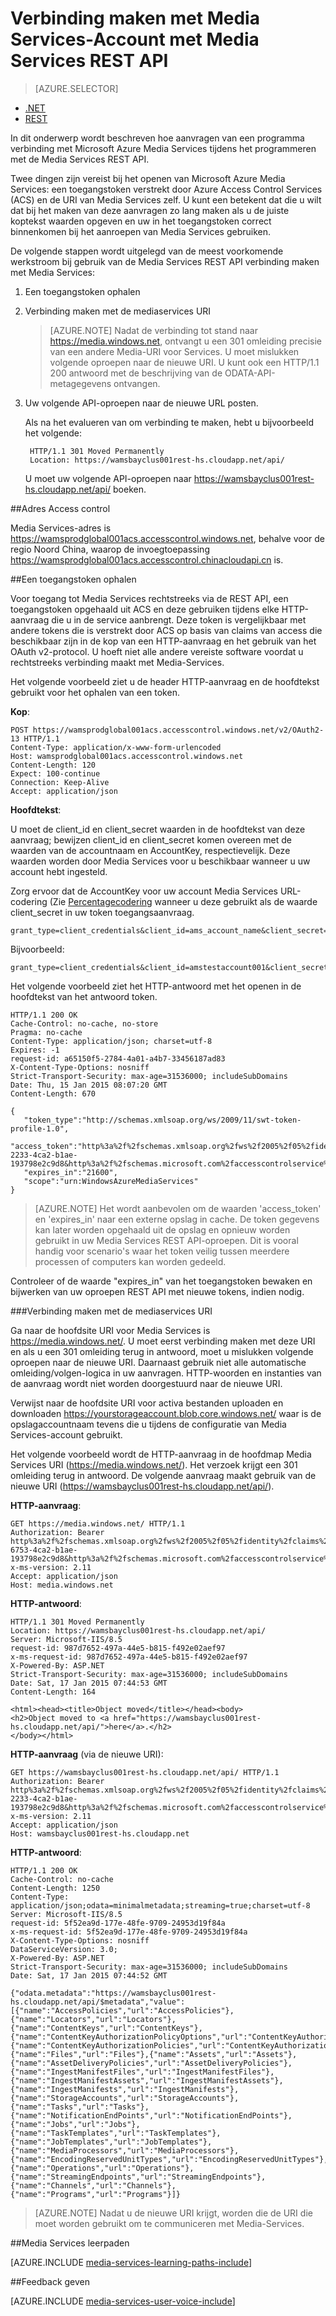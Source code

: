 <properties 
    pageTitle="Verbinding maken met Media Services-Account met REST API | Microsoft Azure" 
    description="Dit onderwerp wordt beschreven hoe u verbinding maken met Media Services uisng REST API." 
    services="media-services" 
    documentationCenter="" 
    authors="Juliako" 
    manager="erikre" 
    editor=""/>

<tags 
    ms.service="media-services" 
    ms.workload="media" 
    ms.tgt_pltfrm="na" 
    ms.devlang="dotnet" 
    ms.topic="article" 
    ms.date="09/26/2016"  
    ms.author="juliako"/>


# <a name="connecting-to-media-services-account-using-media-services-rest-api"></a>Verbinding maken met Media Services-Account met Media Services REST API

> [AZURE.SELECTOR]
- [.NET](media-services-dotnet-connect-programmatically.md)
- [REST](media-services-rest-connect-programmatically.md)

In dit onderwerp wordt beschreven hoe aanvragen van een programma verbinding met Microsoft Azure Media Services tijdens het programmeren met de Media Services REST API.

Twee dingen zijn vereist bij het openen van Microsoft Azure Media Services: een toegangstoken verstrekt door Azure Access Control Services (ACS) en de URI van Media Services zelf. U kunt een betekent dat die u wilt dat bij het maken van deze aanvragen zo lang maken als u de juiste koptekst waarden opgeven en uw in het toegangstoken correct binnenkomen bij het aanroepen van Media Services gebruiken.

De volgende stappen wordt uitgelegd van de meest voorkomende werkstroom bij gebruik van de Media Services REST API verbinding maken met Media Services:

1. Een toegangstoken ophalen 
2. Verbinding maken met de mediaservices URI 

    >[AZURE.NOTE] Nadat de verbinding tot stand naar https://media.windows.net, ontvangt u een 301 omleiding precisie van een andere Media-URI voor Services. U moet mislukken volgende oproepen naar de nieuwe URI.
U kunt ook een HTTP/1.1 200 antwoord met de beschrijving van de ODATA-API-metagegevens ontvangen.

3. Uw volgende API-oproepen naar de nieuwe URL posten. 

    Als na het evalueren van om verbinding te maken, hebt u bijvoorbeeld het volgende:

        HTTP/1.1 301 Moved Permanently
        Location: https://wamsbayclus001rest-hs.cloudapp.net/api/

    U moet uw volgende API-oproepen naar https://wamsbayclus001rest-hs.cloudapp.net/api/ boeken.

##<a name="access-control-address"></a>Adres Access control

Media Services-adres is https://wamsprodglobal001acs.accesscontrol.windows.net, behalve voor de regio Noord China, waarop de invoegtoepassing https://wamsprodglobal001acs.accesscontrol.chinacloudapi.cn is.

##<a name="getting-an-access-token"></a>Een toegangstoken ophalen

Voor toegang tot Media Services rechtstreeks via de REST API, een toegangstoken opgehaald uit ACS en deze gebruiken tijdens elke HTTP-aanvraag die u in de service aanbrengt. Deze token is vergelijkbaar met andere tokens die is verstrekt door ACS op basis van claims van access die beschikbaar zijn in de kop van een HTTP-aanvraag en het gebruik van het OAuth v2-protocol. U hoeft niet alle andere vereiste software voordat u rechtstreeks verbinding maakt met Media-Services.

Het volgende voorbeeld ziet u de header HTTP-aanvraag en de hoofdtekst gebruikt voor het ophalen van een token.

**Kop**:

    POST https://wamsprodglobal001acs.accesscontrol.windows.net/v2/OAuth2-13 HTTP/1.1
    Content-Type: application/x-www-form-urlencoded
    Host: wamsprodglobal001acs.accesscontrol.windows.net
    Content-Length: 120
    Expect: 100-continue
    Connection: Keep-Alive
    Accept: application/json

    
**Hoofdtekst**:

U moet de client_id en client_secret waarden in de hoofdtekst van deze aanvraag; bewijzen client_id en client_secret komen overeen met de waarden van de accountnaam en AccountKey, respectievelijk. Deze waarden worden door Media Services voor u beschikbaar wanneer u uw account hebt ingesteld. 

Zorg ervoor dat de AccountKey voor uw account Media Services URL-codering (Zie [Percentagecodering](http://tools.ietf.org/html/rfc3986#section-2.1) wanneer u deze gebruikt als de waarde client_secret in uw token toegangsaanvraag.

    grant_type=client_credentials&client_id=ams_account_name&client_secret=URL_encoded_ams_account_key&scope=urn%3aWindowsAzureMediaServices


Bijvoorbeeld: 

    grant_type=client_credentials&client_id=amstestaccount001&client_secret=wUNbKhNj07oqjqU3Ah9R9f4kqTJ9avPpfe6Pk3YZ7ng%3d&scope=urn%3aWindowsAzureMediaServices


Het volgende voorbeeld ziet het HTTP-antwoord met het openen in de hoofdtekst van het antwoord token.

    HTTP/1.1 200 OK
    Cache-Control: no-cache, no-store
    Pragma: no-cache
    Content-Type: application/json; charset=utf-8
    Expires: -1
    request-id: a65150f5-2784-4a01-a4b7-33456187ad83
    X-Content-Type-Options: nosniff
    Strict-Transport-Security: max-age=31536000; includeSubDomains
    Date: Thu, 15 Jan 2015 08:07:20 GMT
    Content-Length: 670
    
    {  
       "token_type":"http://schemas.xmlsoap.org/ws/2009/11/swt-token-profile-1.0",
       "access_token":"http%3a%2f%2fschemas.xmlsoap.org%2fws%2f2005%2f05%2fidentity%2fclaims%2fnameidentifier=amstestaccount001&urn%3aSubscriptionId=z7f19258-2233-4ca2-b1ae-193798e2c9d8&http%3a%2f%2fschemas.microsoft.com%2faccesscontrolservice%2f2010%2f07%2fclaims%2fidentityprovider=https%3a%2f%2fwamsprodglobal001acs.accesscontrol.windows.net%2f&Audience=urn%3aWindowsAzureMediaServices&ExpiresOn=1421330840&Issuer=https%3a%2f%2fwamsprodglobal001acs.accesscontrol.windows.net%2f&HMACSHA256=uf69n82KlqZmkJDNxhJkOxpyIpA2HDyeGUTtSnq1vlE%3d",
       "expires_in":"21600",
       "scope":"urn:WindowsAzureMediaServices"
    }
    

>[AZURE.NOTE]
Het wordt aanbevolen om de waarden 'access_token' en 'expires_in' naar een externe opslag in cache. De token gegevens kan later worden opgehaald uit de opslag en opnieuw worden gebruikt in uw Media Services REST API-oproepen. Dit is vooral handig voor scenario's waar het token veilig tussen meerdere processen of computers kan worden gedeeld.

Controleer of de waarde "expires_in" van het toegangstoken bewaken en bijwerken van uw oproepen REST API met nieuwe tokens, indien nodig.

###<a name="connecting-to-the-media-services-uri"></a>Verbinding maken met de mediaservices URI

Ga naar de hoofdsite URI voor Media Services is https://media.windows.net/. U moet eerst verbinding maken met deze URI en als u een 301 omleiding terug in antwoord, moet u mislukken volgende oproepen naar de nieuwe URI. Daarnaast gebruik niet alle automatische omleiding/volgen-logica in uw aanvragen. HTTP-woorden en instanties van de aanvraag wordt niet worden doorgestuurd naar de nieuwe URI.

Verwijst naar de hoofdsite URI voor activa bestanden uploaden en downloaden https://yourstorageaccount.blob.core.windows.net/ waar is de opslagaccountnaam tevens die u tijdens de configuratie van Media Services-account gebruikt.

Het volgende voorbeeld wordt de HTTP-aanvraag in de hoofdmap Media Services URI (https://media.windows.net/). Het verzoek krijgt een 301 omleiding terug in antwoord. De volgende aanvraag maakt gebruik van de nieuwe URI (https://wamsbayclus001rest-hs.cloudapp.net/api/).     

**HTTP-aanvraag**:
    
    GET https://media.windows.net/ HTTP/1.1
    Authorization: Bearer http%3a%2f%2fschemas.xmlsoap.org%2fws%2f2005%2f05%2fidentity%2fclaims%2fnameidentifier=amstestaccount001&urn%3aSubscriptionId=z7f19258-6753-4ca2-b1ae-193798e2c9d8&http%3a%2f%2fschemas.microsoft.com%2faccesscontrolservice%2f2010%2f07%2fclaims%2fidentityprovider=https%3a%2f%2fwamsprodglobal001acs.accesscontrol.windows.net%2f&Audience=urn%3aWindowsAzureMediaServices&ExpiresOn=1421500579&Issuer=https%3a%2f%2fwamsprodglobal001acs.accesscontrol.windows.net%2f&HMACSHA256=ElVWXOnMVggFQl%2ft9vhdcv1qH1n%2fE8l3hRef4zPmrzg%3d
    x-ms-version: 2.11
    Accept: application/json
    Host: media.windows.net


**HTTP-antwoord**:
    
    HTTP/1.1 301 Moved Permanently
    Location: https://wamsbayclus001rest-hs.cloudapp.net/api/
    Server: Microsoft-IIS/8.5
    request-id: 987d7652-497a-44e5-b815-f492e02aef97
    x-ms-request-id: 987d7652-497a-44e5-b815-f492e02aef97
    X-Powered-By: ASP.NET
    Strict-Transport-Security: max-age=31536000; includeSubDomains
    Date: Sat, 17 Jan 2015 07:44:53 GMT
    Content-Length: 164
    
    <html><head><title>Object moved</title></head><body>
    <h2>Object moved to <a href="https://wamsbayclus001rest-hs.cloudapp.net/api/">here</a>.</h2>
    </body></html>


**HTTP-aanvraag** (via de nieuwe URI):
            
    GET https://wamsbayclus001rest-hs.cloudapp.net/api/ HTTP/1.1
    Authorization: Bearer http%3a%2f%2fschemas.xmlsoap.org%2fws%2f2005%2f05%2fidentity%2fclaims%2fnameidentifier=amstestaccount001&urn%3aSubscriptionId=z7f19258-2233-4ca2-b1ae-193798e2c9d8&http%3a%2f%2fschemas.microsoft.com%2faccesscontrolservice%2f2010%2f07%2fclaims%2fidentityprovider=https%3a%2f%2fwamsprodglobal001acs.accesscontrol.windows.net%2f&Audience=urn%3aWindowsAzureMediaServices&ExpiresOn=1421500579&Issuer=https%3a%2f%2fwamsprodglobal001acs.accesscontrol.windows.net%2f&HMACSHA256=ElVWXOnMVggFQl%2ft9vhdcv1qH1n%2fE8l3hRef4zPmrzg%3d
    x-ms-version: 2.11
    Accept: application/json
    Host: wamsbayclus001rest-hs.cloudapp.net


**HTTP-antwoord**:
    
    HTTP/1.1 200 OK
    Cache-Control: no-cache
    Content-Length: 1250
    Content-Type: application/json;odata=minimalmetadata;streaming=true;charset=utf-8
    Server: Microsoft-IIS/8.5
    request-id: 5f52ea9d-177e-48fe-9709-24953d19f84a
    x-ms-request-id: 5f52ea9d-177e-48fe-9709-24953d19f84a
    X-Content-Type-Options: nosniff
    DataServiceVersion: 3.0;
    X-Powered-By: ASP.NET
    Strict-Transport-Security: max-age=31536000; includeSubDomains
    Date: Sat, 17 Jan 2015 07:44:52 GMT
    
    {"odata.metadata":"https://wamsbayclus001rest-hs.cloudapp.net/api/$metadata","value":[{"name":"AccessPolicies","url":"AccessPolicies"},{"name":"Locators","url":"Locators"},{"name":"ContentKeys","url":"ContentKeys"},{"name":"ContentKeyAuthorizationPolicyOptions","url":"ContentKeyAuthorizationPolicyOptions"},{"name":"ContentKeyAuthorizationPolicies","url":"ContentKeyAuthorizationPolicies"},{"name":"Files","url":"Files"},{"name":"Assets","url":"Assets"},{"name":"AssetDeliveryPolicies","url":"AssetDeliveryPolicies"},{"name":"IngestManifestFiles","url":"IngestManifestFiles"},{"name":"IngestManifestAssets","url":"IngestManifestAssets"},{"name":"IngestManifests","url":"IngestManifests"},{"name":"StorageAccounts","url":"StorageAccounts"},{"name":"Tasks","url":"Tasks"},{"name":"NotificationEndPoints","url":"NotificationEndPoints"},{"name":"Jobs","url":"Jobs"},{"name":"TaskTemplates","url":"TaskTemplates"},{"name":"JobTemplates","url":"JobTemplates"},{"name":"MediaProcessors","url":"MediaProcessors"},{"name":"EncodingReservedUnitTypes","url":"EncodingReservedUnitTypes"},{"name":"Operations","url":"Operations"},{"name":"StreamingEndpoints","url":"StreamingEndpoints"},{"name":"Channels","url":"Channels"},{"name":"Programs","url":"Programs"}]}
     


>[AZURE.NOTE] Nadat u de nieuwe URI krijgt, worden die de URI die moet worden gebruikt om te communiceren met Media-Services. 


##<a name="media-services-learning-paths"></a>Media Services leerpaden

[AZURE.INCLUDE [media-services-learning-paths-include](../../includes/media-services-learning-paths-include.md)]

##<a name="provide-feedback"></a>Feedback geven

[AZURE.INCLUDE [media-services-user-voice-include](../../includes/media-services-user-voice-include.md)]
